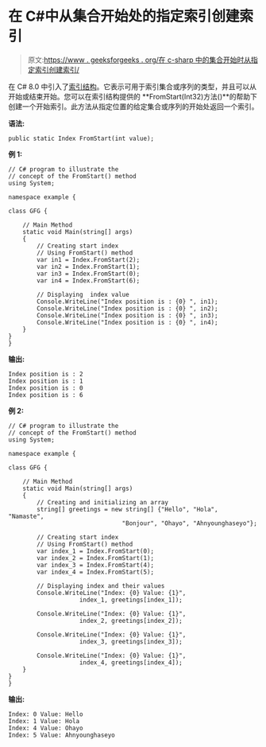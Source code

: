 # 在 C#中从集合开始处的指定索引创建索引

> 原文:[https://www . geeksforgeeks . org/在 c-sharp 中的集合开始时从指定索引创建索引/](https://www.geeksforgeeks.org/creating-an-index-from-the-specified-index-at-the-start-of-a-collection-in-c-sharp/)

在 C# 8.0 中引入了[索引结构](https://www.geeksforgeeks.org/index-struct-in-c-sharp-8-0/)。它表示可用于索引集合或序列的类型，并且可以从开始或结束开始。您可以在索引结构提供的 **FromStart(Int32)方法()**的帮助下创建一个开始索引。此方法从指定位置的给定集合或序列的开始处返回一个索引。

**语法:**

```
public static Index FromStart(int value);
```

**例 1:**

```
// C# program to illustrate the 
// concept of the FromStart() method
using System;

namespace example {

class GFG {

    // Main Method
    static void Main(string[] args)
    {
        // Creating start index
        // Using FromStart() method
        var in1 = Index.FromStart(2);
        var in2 = Index.FromStart(1);
        var in3 = Index.FromStart(0);
        var in4 = Index.FromStart(6);

        // Displaying  index value
        Console.WriteLine("Index position is : {0} ", in1);
        Console.WriteLine("Index position is : {0} ", in2);
        Console.WriteLine("Index position is : {0} ", in3);
        Console.WriteLine("Index position is : {0} ", in4);
    }
}
}
```

**输出:**

```
Index position is : 2 
Index position is : 1 
Index position is : 0 
Index position is : 6 

```

**例 2:**

```
// C# program to illustrate the 
// concept of the FromStart() method
using System;

namespace example {

class GFG {

    // Main Method
    static void Main(string[] args)
    {
        // Creating and initializing an array
        string[] greetings = new string[] {"Hello", "Hola", "Namaste", 
                                "Bonjour", "Ohayo", "Ahnyounghaseyo"};

        // Creating start index
        // Using FromStart() method
        var index_1 = Index.FromStart(0);
        var index_2 = Index.FromStart(1);
        var index_3 = Index.FromStart(4);
        var index_4 = Index.FromStart(5);

        // Displaying index and their values
        Console.WriteLine("Index: {0} Value: {1}",
                    index_1, greetings[index_1]);

        Console.WriteLine("Index: {0} Value: {1}",
                    index_2, greetings[index_2]);

        Console.WriteLine("Index: {0} Value: {1}",
                    index_3, greetings[index_3]);

        Console.WriteLine("Index: {0} Value: {1}",
                    index_4, greetings[index_4]);
    }
}
}
```

**输出:**

```
Index: 0 Value: Hello
Index: 1 Value: Hola
Index: 4 Value: Ohayo
Index: 5 Value: Ahnyounghaseyo

```